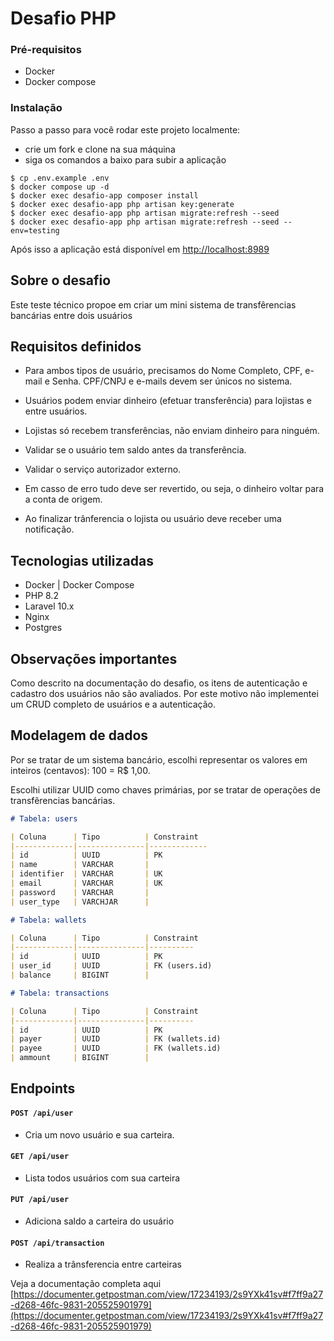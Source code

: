 # Desafio PHP

### Pré-requisitos

* Docker
* Docker compose

### Instalação

Passo a passo para você rodar este projeto localmente:

* crie um fork e clone na sua máquina
* siga os comandos a baixo para subir a aplicação
```
$ cp .env.example .env
$ docker compose up -d
$ docker exec desafio-app composer install
$ docker exec desafio-app php artisan key:generate
$ docker exec desafio-app php artisan migrate:refresh --seed
$ docker exec desafio-app php artisan migrate:refresh --seed --env=testing
```

Após isso a aplicação está disponível em [http://localhost:8989](http://localhost:8989)


## Sobre o desafio

Este teste técnico propoe em criar um mini sistema de transfêrencias bancárias entre dois usuários

## Requisitos definidos

- Para ambos tipos de usuário, precisamos do Nome Completo, CPF, e-mail e Senha. CPF/CNPJ e e-mails devem ser únicos no sistema.

* Usuários podem enviar dinheiro (efetuar transferência) para lojistas e entre usuários.

- Lojistas só recebem transferências, não enviam dinheiro para ninguém.

* Validar se o usuário tem saldo antes da transferência.

- Validar o serviço autorizador externo.

* Em casso de erro tudo deve ser revertido, ou seja, o dinheiro voltar para a conta de origem.

- Ao finalizar trânferencia o lojista ou usuário deve receber uma notificação.


## Tecnologias utilizadas

* Docker | Docker Compose
* PHP 8.2
* Laravel 10.x
* Nginx
* Postgres

## Observações importantes

Como descrito na documentação do desafio, os itens de autenticação e cadastro dos usuários não são avaliados. Por este motivo não implementei um CRUD completo de usuários e a autenticação.

## Modelagem de dados

Por se tratar de um sistema bancário, escolhi representar os valores em inteiros (centavos): 100 = R$ 1,00. 

Escolhi utilizar UUID como chaves primárias, por se tratar de operações de transfêrencias bancárias.

```markdown
# Tabela: users

| Coluna      | Tipo          | Constraint
|-------------|---------------|-------------
| id          | UUID          | PK
| name        | VARCHAR       |
| identifier  | VARCHAR       | UK
| email       | VARCHAR       | UK
| password    | VARCHAR       |
| user_type   | VARCHJAR      |

# Tabela: wallets

| Coluna      | Tipo          | Constraint
|-------------|---------------|----------
| id          | UUID          | PK      
| user_id     | UUID          | FK (users.id)  
| balance     | BIGINT        |

# Tabela: transactions

| Coluna      | Tipo          | Constraint
|-------------|---------------|----------
| id          | UUID          | PK      
| payer       | UUID          | FK (wallets.id)
| payee       | UUID          | FK (wallets.id)
| ammount     | BIGINT        | 

```

## Endpoints
#### `POST /api/user`
- Cria um novo usuário e sua carteira.

#### `GET /api/user`
- Lista todos usuários com sua carteira

#### `PUT /api/user`
- Adiciona saldo a carteira do usuário

#### `POST /api/transaction`
- Realiza a trânsferencia entre carteiras

Veja a documentação completa aqui [https://documenter.getpostman.com/view/17234193/2s9YXk41sv#f7ff9a27-d268-46fc-9831-205525901979](https://documenter.getpostman.com/view/17234193/2s9YXk41sv#f7ff9a27-d268-46fc-9831-205525901979)